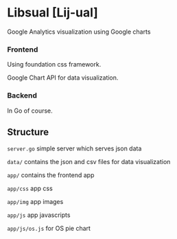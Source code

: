 # Libsual [Lij-ual]

Google Analytics visualization using Google charts

### Frontend

Using foundation css framework.

Google Chart API for data visualization.

### Backend

In Go of course.

## Structure


```server.go``` simple server which serves json data

```data/``` contains the json and csv files for data visualization

```app/``` contains the frontend app

```app/css``` app css

```app/img``` app images

```app/js``` app javascripts

```app/js/os.js``` for OS pie chart